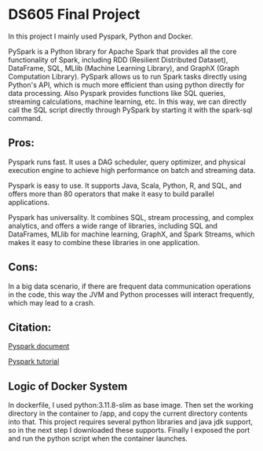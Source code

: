 # DS605 Final Project

In this project I mainly used Pyspark, Python and Docker.

PySpark is a Python library for Apache Spark that provides all the core functionality of Spark, including RDD (Resilient Distributed Dataset), DataFrame, SQL, MLlib (Machine Learning Library), and GraphX (Graph Computation Library). PySpark allows us to run Spark tasks directly using Python's API, which is much more efficient than using python directly for data processing. Also Pyspark provides functions like SQL queries, streaming calculations, machine learning, etc. In this way, we can directly call the SQL script directly through PySpark by starting it with the spark-sql command.

## Pros:

Pyspark runs fast. It uses a DAG scheduler, query optimizer, and physical execution engine to achieve high performance on batch and streaming data.

Pyspark is easy to use. It supports Java, Scala, Python, R, and SQL, and offers more than 80 operators that make it easy to build parallel applications.

Pyspark has universality. It combines SQL, stream processing, and complex analytics, and offers a wide range of libraries, including SQL and DataFrames, MLlib for machine learning, GraphX, and Spark Streams, which makes it easy to combine these libraries in one application.

## Cons:

In a big data scenario, if there are frequent data communication operations in the code, this way the JVM and Python processes will interact frequently, which may lead to a crash.

## Citation:

[Pyspark document](https://spark.apache.org/docs/3.3.1/api/python/index.html)

[Pyspark tutorial](https://www.datacamp.com/tutorial/pyspark-tutorial-getting-started-with-pyspark)

## Logic of Docker System

In dockerfile, I used python:3.11.8-slim as base image. Then set the working directory in the container to /app, and copy the current directory contents into that. This project requires several python libraries and java jdk support, so in the next step I downloaded these supports. Finally I exposed the port and run the python script when the container launches.
